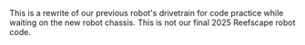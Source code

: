 This is a rewrite of our previous robot's drivetrain for code practice while waiting on the new robot chassis. This is not our final 2025 Reefscape robot code.

